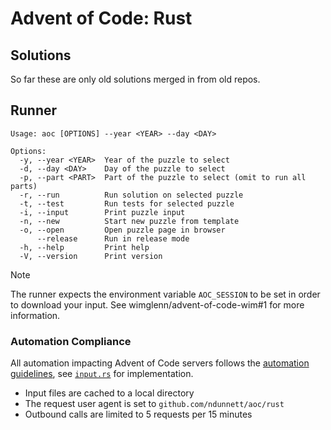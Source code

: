 # Advent of Code: Rust

## Solutions

So far these are only old solutions merged in from old repos.

## Runner

```
Usage: aoc [OPTIONS] --year <YEAR> --day <DAY>

Options:
  -y, --year <YEAR>  Year of the puzzle to select
  -d, --day <DAY>    Day of the puzzle to select
  -p, --part <PART>  Part of the puzzle to select (omit to run all parts)
  -r, --run          Run solution on selected puzzle
  -t, --test         Run tests for selected puzzle
  -i, --input        Print puzzle input
  -n, --new          Start new puzzle from template
  -o, --open         Open puzzle page in browser
      --release      Run in release mode
  -h, --help         Print help
  -V, --version      Print version
```

> [!NOTE]
> The runner expects the environment variable `AOC_SESSION` to be set in order to download your input. See wimglenn/advent-of-code-wim#1 for more information.

### Automation Compliance

All automation impacting Advent of Code servers follows the [automation guidelines](https://www.reddit.com/r/adventofcode/wiki/faqs/automation), see [`input.rs`](/rust/aoc_core/src/input.rs) for implementation.

* Input files are cached to a local directory
* The request user agent is set to `github.com/ndunnett/aoc/rust`
* Outbound calls are limited to 5 requests per 15 minutes
